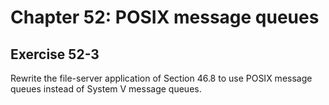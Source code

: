 # Chapter 52: POSIX message queues 
## Exercise 52-3
Rewrite the file-server application of Section 46.8 to use POSIX message queues
instead of System V message queues.
